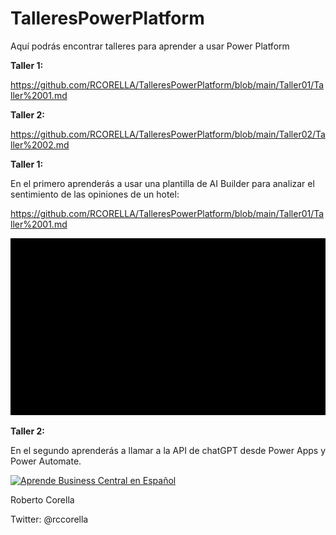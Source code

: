 # TalleresPowerPlatform
Aquí podrás encontrar talleres para aprender a usar Power Platform

**Taller 1:**

https://github.com/RCORELLA/TalleresPowerPlatform/blob/main/Taller01/Taller%2001.md

**Taller 2:**

https://github.com/RCORELLA/TalleresPowerPlatform/blob/main/Taller02/Taller%2002.md

**Taller 1:**

En el primero aprenderás a usar una plantilla de AI Builder para analizar el sentimiento de las opiniones de un hotel:

https://github.com/RCORELLA/TalleresPowerPlatform/blob/main/Taller01/Taller%2001.md

[![Aprende Business Central en Español](https://github.com/RCORELLA/TalleresPowerPlatform/blob/main/includes/community.gif)](https://github.com/RCORELLA/TalleresPowerPlatform/blob/main/Taller01/Taller%2001.md)


**Taller 2:**

En el segundo aprenderás a llamar a la API de chatGPT desde Power Apps y Power Automate.

[![Aprende Business Central en Español](https://github.com/RCORELLA/TalleresPowerPlatform/blob/main/Taller02/recursos/Aspose.Words.b7da1bd4-5f1e-4c7c-a978-d7831a573c9f.050.png)](https://github.com/RCORELLA/TalleresPowerPlatform/blob/main/Taller02/Taller%2002.md)

Roberto Corella

Twitter: @rccorella

